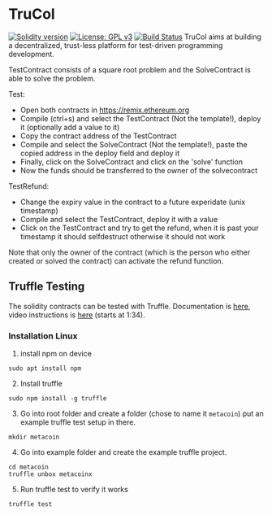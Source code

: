 # TruCol
[![Solidity version](https://img.shields.io/badge/Solidity-v0.8.1-ff69b4.svg?style=flat-square&maxAge=3600)](https://solidity.readthedocs.io/en/v0.8.1/installing-solidity.html)
[![License: GPL v3](https://img.shields.io/badge/License-AGPLv3-blue.svg)](https://www.gnu.org/licenses/agpl-3.0)
[![Build Status](https://travis-ci.com/v-bosch/TruCol.svg?branch=main)](https://travis-ci.com/v-bosch/TruCol)
TruCol aims at building a decentralized, trust-less platform for test-driven programming development.



TestContract consists of a square root problem and the SolveContract is able to solve the problem.

Test:
- Open both contracts in https://remix.ethereum.org
- Compile (ctrl+s) and select the TestContract (Not the template!),  deploy it (optionally add a value to it)
- Copy the contract address of the TestContract
- Compile and select the SolveContract (Not the template!), paste the copied address in the deploy field and deploy it
- Finally, click on the SolveContract and click on the 'solve' function
- Now the funds should be transferred to the owner of the solvecontract

TestRefund:
- Change the expiry value in the contract to a future experidate (unix timestamp)
- Compile and select the TestContract, deploy it with a value
- Click on the TestContract and try to get the refund, when it is past your timestamp it should selfdestruct otherwise it should not work

Note that only the owner of the contract (which is the person who either created or solved the contract) can activate the refund function.

## Truffle Testing
The solidity contracts can be tested with Truffle. Documentation is [here](https://www.trufflesuite.com/docs/truffle/getting-started/installation), video instructions is [here](https://www.youtube.com/watch?v=2fSPn0-8ORs) (starts at 1:34).
 

### Installation Linux
1. install npm on device
```
sudo apt install npm
```
2. Install truffle
```
sudo npm install -g truffle
```
3. Go into root folder and create a folder (chose to name it `metacoin`) put an example truffle test setup in there.
```
mkdir metacoin
```
4. Go into example folder and create the example truffle project.
```
cd metacoin
truffle unbox metacoinx
```
5. Run truffle test to verify it works
```
truffle test
```
